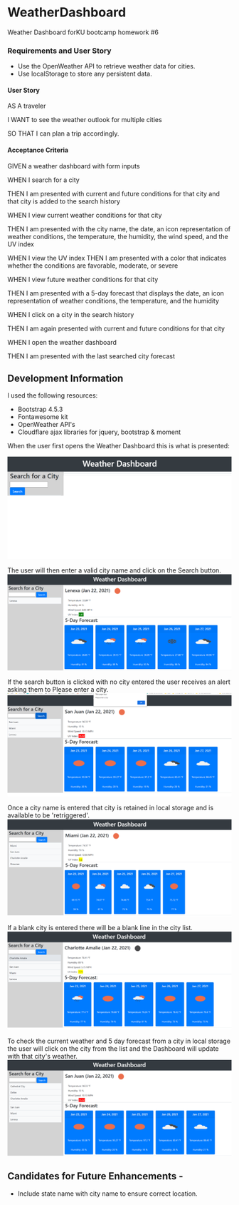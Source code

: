 # WeatherDashboard
Weather Dashboard forKU bootcamp homework #6

### Requirements and User Story

- Use the OpenWeather API to retrieve weather data for cities. 
- Use localStorage to store any persistent data.

#### User Story
AS A traveler

I WANT to see the weather outlook for multiple cities

SO THAT I can plan a trip accordingly.

#### Acceptance Criteria
GIVEN a weather dashboard with form inputs

WHEN I search for a city

THEN I am presented with current and future conditions for that city and that city is added to the search history

WHEN I view current weather conditions for that city

THEN I am presented with the city name, the date, an icon representation of weather conditions, the temperature, the humidity, the wind speed, and the UV index

WHEN I view the UV index
THEN I am presented with a color that indicates whether the conditions are favorable, moderate, or severe

WHEN I view future weather conditions for that city

THEN I am presented with a 5-day forecast that displays the date, an icon representation of weather conditions, the temperature, and the humidity

WHEN I click on a city in the search history

THEN I am again presented with current and future conditions for that city

WHEN I open the weather dashboard

THEN I am presented with the last searched city forecast

## Development Information

I used the following resources:
- Bootstrap 4.5.3
- Fontawesome kit
- OpenWeather API's
- Cloudflare ajax libraries for jquery, bootstrap & moment

When the user first opens the Weather Dashboard this is what is presented:

![Start Screen](images/StartScreen.png)

The user will then enter a valid city name and click on the Search button.
![First City](images/Onecity.png)

If the search button is clicked with no city entered the user receives an alert asking them to Please enter a city.
![Blank City Alert](images/Blankcity.png)

Once a city name is entered that city is retained in local storage and is available to be 'retriggered'. 
![Multiple Cities](images/Multiplecities.png)

If a blank city is entered there will be a blank line in the city list.
![Multiple cities with a blank](images/Multiplewithblank.png)

To check the current weather and 5 day forecast from a city in local storage the user will click on the city from the list and the Dashboard will update with that city's weather.
![Click on a previously selected city](images/Clickfromlist.png)



## Candidates for Future Enhancements -
- Include state name with city name to ensure correct location. 










